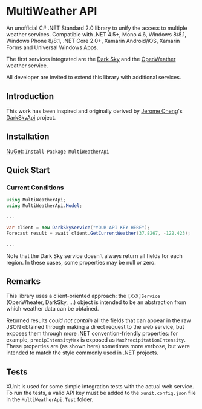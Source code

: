 # MultiWeather API

An unofficial C# .NET Standard 2.0 library to unify the access to multiple weather services.
Compatible with .NET 4.5+, Mono 4.6, Windows 8/8.1, Windows Phone 8/8.1, .NET Core 2.0+, Xamarin Android/iOS, Xamarin Forms and Universal Windows Apps.

The first services integrated are the [Dark Sky](https://darksky.net/dev) and the [OpenWeather](httpshttps://openweathermap.org/api) weather service.

All developer are invited to extend this library with additional services.


## Introduction

This work has been inspired and originally derived by [Jerome Cheng](https://github.com/jcheng31)'s [DarkSkyApi](https://github.com/jcheng31/DarkSkyApi) project.


## Installation

[NuGet](https://www.nuget.org/packages/DarkSkyApi/): `Install-Package MultiWeatherApi`


## Quick Start

### Current Conditions

```c#
using MultiWeatherApi;
using MultiWeatherApi.Model;

...

var client = new DarkSkyService("YOUR API KEY HERE");
Forecast result = await client.GetCurrentWeather(37.8267, -122.423);

...
```

Note that the Dark Sky service doesn't always return all fields for each region. In these cases, some properties may be null or zero.


## Remarks

This library uses a client-oriented approach: the `[XXX]Service` (OpenWheater, DarkSky, ...) object is intended to be an abstraction from which weather data can be obtained.

Returned results *could not contain* all the fields that can appear in the raw JSON obtained through making a direct request to the web service, but exposes them through more 
.NET convention-friendly properties: for example, `precipIntensityMax` is exposed as `MaxPrecipitationIntensity`. These properties are (as shown here) sometimes more verbose, 
but were intended to match the style commonly used in .NET projects.


## Tests

XUnit is used for some simple integration tests with the actual web service. To run the tests, a valid API key must be added to the `xunit.config.json` file
in the `MultiWeatherApi.Test` folder.
